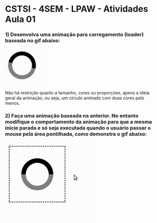 # CSTSI - 4SEM - LPAW - Atividades Aula 01

### 1) Desenvolva uma animação para carregamento (loader) baseada no gif abaixo:

![](img/atividade-01/exercicio-01.gif)

 Não há restrição quanto a tamanho, cores ou proporções, apens a ideia geral da animação, ou seja, um círculo animado com duas cores pelo menos.

 ### 2) Faça uma animação baseada na anterior. No entanto modifique o comportamento da animação para que a mesma inicie parada e só seja executada quando o usuário passar o mouse pela área pontilhada, como demonstra o gif abaixo:

 ![](img/atividade-01/exercicio-02.gif)